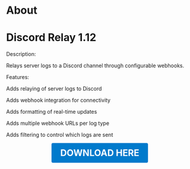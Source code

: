# About

# Discord Relay 1.12

Description:

Relays server logs to a Discord channel through configurable webhooks.

Features:

Adds relaying of server logs to Discord

Adds webhook integration for connectivity

Adds formatting of real-time updates

Adds multiple webhook URLs per log type

Adds filtering to control which logs are sent

<p align="center"><a href="https://github.com/LiliaFramework/Modules/raw/refs/heads/gh-pages/discordrelay.zip" style="display:inline-block;padding:12px 24px;font-size:1.5rem;font-weight:bold;text-decoration:none;color:#fff;background-color:#007acc;border-radius:4px;">DOWNLOAD HERE</a></p>